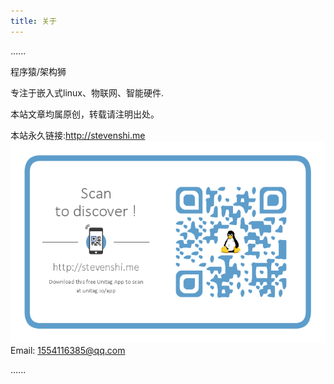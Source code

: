 ```yaml
---
title: 关于
---
```

......

程序猿/架构狮

专注于嵌入式linux、物联网、智能硬件.

本站文章均属原创，转载请注明出处。

本站永久链接:http://stevenshi.me
![Alt text](qrh.png)
Email: 1554116385@qq.com

......


